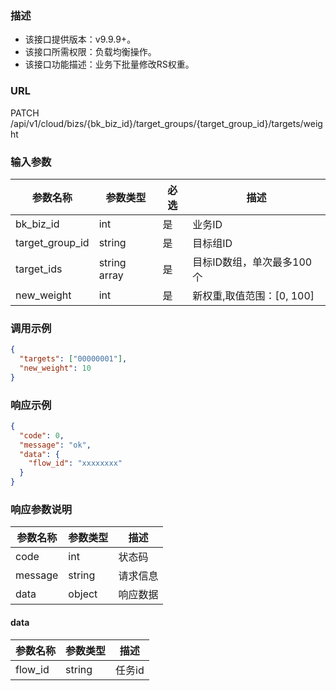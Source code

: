 ### 描述

- 该接口提供版本：v9.9.9+。
- 该接口所需权限：负载均衡操作。
- 该接口功能描述：业务下批量修改RS权重。

### URL

PATCH /api/v1/cloud/bizs/{bk_biz_id}/target_groups/{target_group_id}/targets/weight

### 输入参数

| 参数名称          | 参数类型       | 必选 | 描述                    |
|------------------|--------------|------|------------------------|
| bk_biz_id        | int          | 是   | 业务ID                  |
| target_group_id  | string       | 是   | 目标组ID                |
| target_ids       | string array | 是   | 目标ID数组，单次最多100个  |
| new_weight       | int          | 是   | 新权重,取值范围：[0, 100] |

### 调用示例

```json
{
  "targets": ["00000001"],
  "new_weight": 10
}
```

### 响应示例

```json
{
  "code": 0,
  "message": "ok",
  "data": {
    "flow_id": "xxxxxxxx"
  }
}
```

### 响应参数说明

| 参数名称  | 参数类型  | 描述    |
|---------|----------|---------|
| code    | int      | 状态码   |
| message | string   | 请求信息 |
| data    | object   | 响应数据 |

#### data

| 参数名称  | 参数类型 | 描述    |
|----------|--------|---------|
| flow_id  | string | 任务id   |

